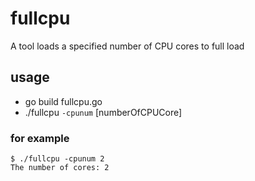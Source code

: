 # fullcpu

A tool loads a specified number of CPU cores to full load

## usage
* go build fullcpu.go
* ./fullcpu `-cpunum` [numberOfCPUCore]

### for example
    $ ./fullcpu -cpunum 2
    The number of cores: 2
